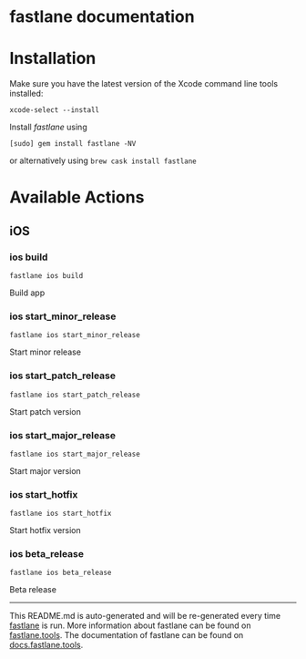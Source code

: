 fastlane documentation
================
# Installation

Make sure you have the latest version of the Xcode command line tools installed:

```
xcode-select --install
```

Install _fastlane_ using
```
[sudo] gem install fastlane -NV
```
or alternatively using `brew cask install fastlane`

# Available Actions
## iOS
### ios build
```
fastlane ios build
```
Build app
### ios start_minor_release
```
fastlane ios start_minor_release
```
Start minor release
### ios start_patch_release
```
fastlane ios start_patch_release
```
Start patch version
### ios start_major_release
```
fastlane ios start_major_release
```
Start major version
### ios start_hotfix
```
fastlane ios start_hotfix
```
Start hotfix version
### ios beta_release
```
fastlane ios beta_release
```
Beta release

----

This README.md is auto-generated and will be re-generated every time [fastlane](https://fastlane.tools) is run.
More information about fastlane can be found on [fastlane.tools](https://fastlane.tools).
The documentation of fastlane can be found on [docs.fastlane.tools](https://docs.fastlane.tools).
